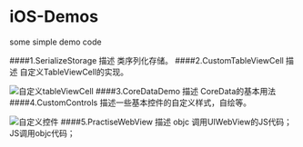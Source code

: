 iOS-Demos
=========

some simple demo code

####1.SerializeStorage
描述 类序列化存储。
####2.CustomTableViewCell
描述 自定义TableViewCell的实现。

![自定义tableViewCell](https://raw.github.com/wangkangan/iOS-Demos/master/images/CustomTableViewCell.png)
####3.CoreDataDemo
描述 CoreData的基本用法
####4.CustomControls
描述一些基本控件的自定义样式，自绘等。

![自定义控件](https://raw.github.com/wangkangan/iOS-Demos/master/images/CustomControls.png)
####5.PractiseWebView
描述 objc 调用UIWebView的JS代码；JS调用objc代码；
